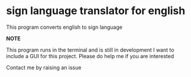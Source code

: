 # sign language translator for english
This program converts english to sign language

**NOTE**

This program runs in the terminal and is still in development
I want to include a GUI for this project.
Please do help me if you are interested

Contact me by raising an issue
